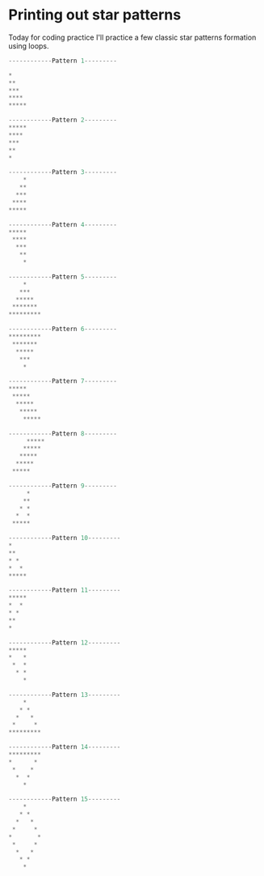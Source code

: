 
# Printing out star patterns

Today for coding practice I'll practice a few classic star patterns formation using loops.

``` python
------------Pattern 1---------

*
**
***
****
*****
```

``` python
------------Pattern 2---------
*****
****
***
**
*
```

``` python
------------Pattern 3---------
    *
   **
  ***
 ****
*****
```

``` python
------------Pattern 4---------
*****
 ****
  ***
   **
    *
```

``` python
------------Pattern 5---------
    *    
   ***
  *****
 *******
*********
```

``` python
------------Pattern 6---------
*********
 *******
  *****
   ***
    *
```

``` python
------------Pattern 7---------
*****
 *****
  *****
   *****
    *****
```

``` python
------------Pattern 8---------
     *****
    *****
   *****
  *****
 *****
```

``` python
------------Pattern 9---------
     *
    **
   * *
  *  *
 *****
```

``` python
------------Pattern 10---------
*
**
* *
*  *
*****
```

``` python
------------Pattern 11---------
*****
*  *
* *
**
*
```

``` python
------------Pattern 12---------
*****
*   *
 *  *
  * *
    *
```

``` python
------------Pattern 13---------
    *
   * *
  *   *
 *     *
*********
```

``` python
------------Pattern 14---------
*********
*      *
 *    *
  *  *
    *
```

``` python
------------Pattern 15---------
    *
   * *
  *   *
 *     *
*       *
 *     *
  *   *
   * *
    *
```
